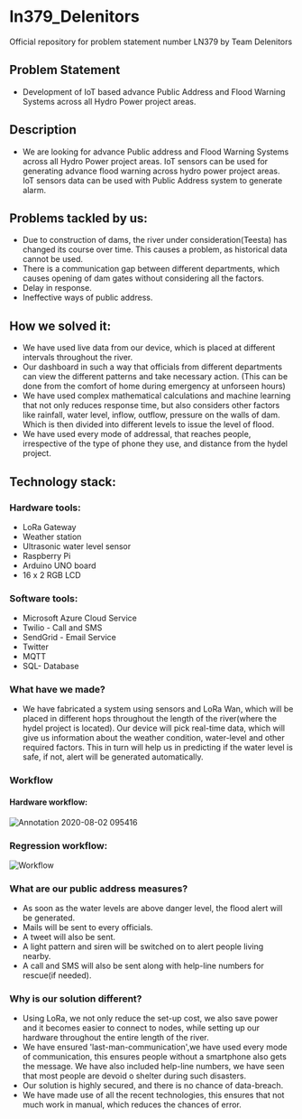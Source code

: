 # ln379_Delenitors
Official repository for problem statement number LN379 by Team Delenitors
## Problem Statement
- Development of IoT based advance Public Address and Flood Warning Systems across all Hydro Power project areas.
## Description
- We are looking for advance Public address and Flood Warning Systems across all Hydro Power project areas. IoT sensors can be used for generating advance flood warning across hydro power project areas. IoT sensors data can be used with Public Address system to generate alarm.
## Problems tackled by us:
 - Due to construction of dams, the river under consideration(Teesta) has changed its course over time. This causes a problem, as historical data cannot be used.
 - There is a communication gap between different departments, which causes opening of dam gates without considering all the factors.
 - Delay in response.
 - Ineffective ways of public address.
## How we solved it:
 - We have used live data from our device, which is placed at different intervals throughout the river.
 - Our dashboard in such a way that officials from different departments can view the different patterns and take necessary action. (This can be done from the comfort of home during emergency at unforseen hours)
 - We have used complex mathematical calculations and machine learning that not only reduces response time, but also considers other factors like rainfall, water level, inflow, outflow, pressure on the walls of dam. Which is then divided into different levels to issue the level of flood.
 - We have used every mode of addressal, that reaches people, irrespective of the type of phone they use, and distance from the hydel project.
## Technology stack:
### Hardware tools: 
 - LoRa Gateway
 - Weather station
 - Ultrasonic water level sensor
 - Raspberry Pi
 - Arduino UNO board
 - 16 x 2 RGB LCD
### Software tools:
 - Microsoft Azure Cloud Service
 - Twilio - Call and SMS
 - SendGrid - Email Service
 - Twitter
 - MQTT
 - SQL- Database
### What have we made?
- We have fabricated a system using sensors and LoRa Wan, which will be placed in different hops throughout the length of the river(where the hydel project is located). Our device will pick real-time data, which will give us information about the weather condition, water-level and other required factors. This in turn will help us in predicting if the water level is safe, if not, alert will be generated automatically.
### Workflow
#### Hardware workflow:
![Annotation 2020-08-02 095416](https://user-images.githubusercontent.com/32809211/89115480-42e22d00-d4a6-11ea-9b92-9fe38d03ca8b.png)
### Regression workflow:
![Workflow](https://user-images.githubusercontent.com/32809211/89119291-dcbbd100-d4ca-11ea-84a2-76cc4f1cf29f.png)


### What are our public address measures?
 - As soon as the water levels are above danger level, the flood alert will be generated.
 - Mails will be sent to every officials.
 - A tweet will also be sent.
 - A light pattern and siren will be switched on to alert people living nearby. 
 - A call and SMS will also be sent along with help-line numbers for rescue(if needed).
### Why is our solution different?
 - Using LoRa, we not only reduce the set-up cost, we also save power and it becomes easier to connect to nodes, while setting up our hardware throughout the entire length of the river.
 - We have ensured 'last-man-communication',we have used every mode of communication, this ensures people without a smartphone also gets the message. We have also included help-line numbers, we have seen that most people are devoid o shelter during such disasters.
 - Our solution is highly secured, and there is no chance of data-breach.
 - We have made use of all the recent technologies, this ensures that not much work in manual, which reduces the chances of error.
